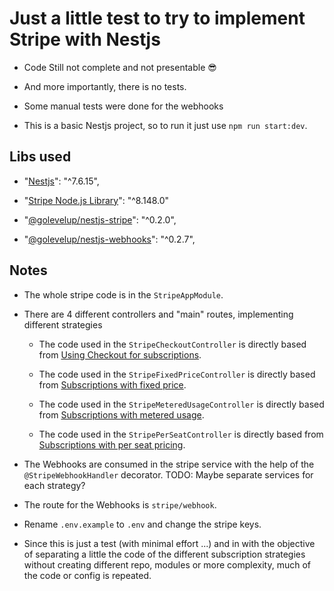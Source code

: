 # Just a little test to try to implement Stripe with Nestjs

- Code Still not complete and not presentable 😎

- And more importantly, there is no tests.

- Some manual tests were done for the webhooks

- This is a basic Nestjs project, so to run it just use `npm run start:dev`.

## Libs used

- "[Nestjs](https://github.com/nestjs/nest)": "^7.6.15",

- "[Stripe Node.js Library](https://github.com/stripe/stripe-node)": "^8.148.0"

- "[@golevelup/nestjs-stripe](https://github.com/golevelup/nestjs/tree/master/packages/stripe)": "^0.2.0",

- "[@golevelup/nestjs-webhooks](https://github.com/golevelup/nestjs/tree/master/packages/webhooks)": "^0.2.7",

## Notes

- The whole stripe code is in the `StripeAppModule`.

- There are 4 different controllers and "main" routes, implementing different strategies

  - The code used in the `StripeCheckoutController` is directly based from [Using Checkout for subscriptions](https://github.com/stripe-samples/checkout-single-subscription/).

  - The code used in the `StripeFixedPriceController` is directly based from [Subscriptions with fixed price](https://github.com/stripe-samples/subscription-use-cases/tree/master/fixed-price-subscriptions/).

  - The code used in the `StripeMeteredUsageController` is directly based from [Subscriptions with metered usage](https://github.com/stripe-samples/subscription-use-cases/tree/master/usage-based-subscriptions).

  - The code used in the `StripePerSeatController` is directly based from [Subscriptions with per seat pricing](https://github.com/stripe-samples/subscription-use-cases/tree/master/per-seat-subscriptions).

- The Webhooks are consumed in the stripe service with the help of the `@StripeWebhookHandler` decorator. TODO: Maybe separate services for each strategy?

- The route for the Webhooks is `stripe/webhook`.

- Rename `.env.example` to `.env` and change the stripe keys.

- Since this is just a test (with minimal effort ...) and in with the objective of separating a little the code of the different subscription strategies without creating different repo, modules or more complexity, much of the code or config is repeated.
